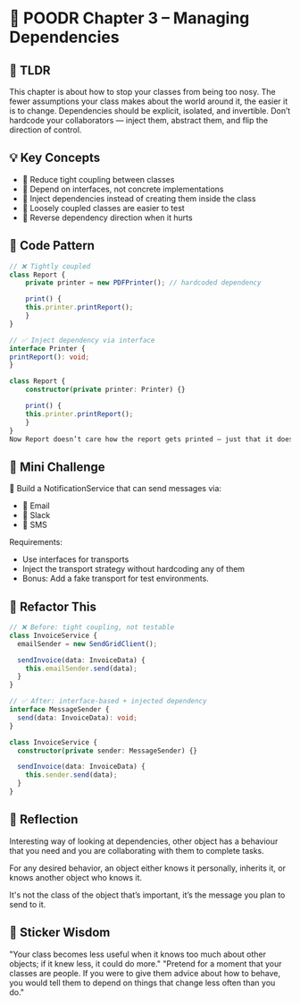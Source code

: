# 📘 POODR Chapter 3 – Managing Dependencies

## 🧠 TLDR

This chapter is about how to stop your classes from being too nosy. The fewer assumptions your class makes about the world around it, the easier it is to change. Dependencies should be explicit, isolated, and invertible. Don’t hardcode your collaborators — inject them, abstract them, and flip the direction of control.

## 💡 Key Concepts

- 🔗 Reduce tight coupling between classes
- 🧩 Depend on interfaces, not concrete implementations
- 💉 Inject dependencies instead of creating them inside the class
- 🧪 Loosely coupled classes are easier to test
- 🔁 Reverse dependency direction when it hurts

## 🧪 Code Pattern

```typescript
// ❌ Tightly coupled
class Report {
    private printer = new PDFPrinter(); // hardcoded dependency

    print() {
    this.printer.printReport();
    }
}

// ✅ Inject dependency via interface
interface Printer {
printReport(): void;
}

class Report {
    constructor(private printer: Printer) {}

    print() {
    this.printer.printReport();
    }
}
Now Report doesn’t care how the report gets printed — just that it does.
```

## 🧪 Mini Challenge

🎯 Build a NotificationService that can send messages via:

- 📧 Email
- 💬 Slack
- 📱 SMS

Requirements:

- Use interfaces for transports
- Inject the transport strategy without hardcoding any of them
- Bonus: Add a fake transport for test environments.

## 🔁 Refactor This

```typescript
// ❌ Before: tight coupling, not testable
class InvoiceService {
  emailSender = new SendGridClient();

  sendInvoice(data: InvoiceData) {
    this.emailSender.send(data);
  }
}

// ✅ After: interface-based + injected dependency
interface MessageSender {
  send(data: InvoiceData): void;
}

class InvoiceService {
  constructor(private sender: MessageSender) {}

  sendInvoice(data: InvoiceData) {
    this.sender.send(data);
  }
}
```

## 🤔 Reflection

Interesting way of looking at dependencies, other object has a behaviour that you need and you are collaborating with them to complete tasks.

For any desired behavior, an object either knows it personally, inherits it, or knows another object who knows it.

It's not the class of the object that’s important, it’s the message you plan to send to it.

## 🔖 Sticker Wisdom

"Your class becomes less useful when it knows too much about other objects; if it knew less, it could do more."
"Pretend for a moment that your classes are people. If you were to give them advice about how to behave, you would tell them to depend on things that change less often than you do."
